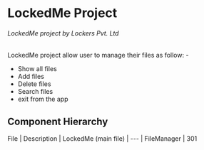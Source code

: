 # LockedMe Project
###### LockedMe project by Lockers Pvt. Ltd

LockedMe project allow user to manage their files as follow: -
  - Show all files
  - Add files
  - Delete files
  - Search files
  - exit from the app




## Component Hierarchy
File | Description |
LockedMe (main file) | --- |
FileManager | 301


